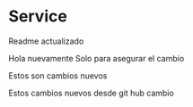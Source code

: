 # Service
Readme actualizado

Hola nuevamente
Solo para asegurar el cambio

Estos son cambios nuevos

Estos cambios nuevos desde git hub
cambio
